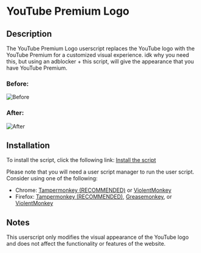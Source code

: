 # YouTube Premium Logo

## Description

The YouTube Premium Logo userscript replaces the YouTube logo with the YouTube Premium for a customized visual experience.
idk why you need this, but using an adblocker + this script, will give the appearance that you have YouTube Premium.

### Before:

![Before](https://user-images.githubusercontent.com/57800056/245666234-e0c3afd8-9ca1-44fd-8595-47ec0f6c4cfc.png)

### After:

![After](https://user-images.githubusercontent.com/57800056/245666143-0d8d5230-d40d-4692-9dee-1a05cbf58828.png)

## Installation

To install the script, click the following link: [Install the script](https://github.com/jovanzers/YouTube-Premium-Logo/raw/master/ytPremiumLogo.user.js)

Please note that you will need a user script manager to run the user script. Consider using one of the following:
- Chrome: [Tampermonkey (RECOMMENDED)](https://chrome.google.com/webstore/detail/tampermonkey/dhdgffkkebhmkfjojejmpbldmpobfkfo) or [ViolentMonkey](https://chrome.google.com/webstore/detail/violent-monkey/jinjaccalgkegednnccohejagnlnfdag)
- Firefox: [Tampermonkey (RECOMMENDED)](https://addons.mozilla.org/firefox/addon/tampermonkey/), [Greasemonkey](https://addons.mozilla.org/firefox/addon/greasemonkey/), or [ViolentMonkey](https://addons.mozilla.org/firefox/addon/violentmonkey/)

## Notes

This userscript only modifies the visual appearance of the YouTube logo and does not affect the functionality or features of the website.
